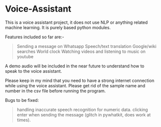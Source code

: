 # Voice-Assistant
This is a voice assistant project, it does not use NLP or anything related machine learning. 
It is purely based python modules.

Features included so far are:-
> Sending a message on Whatsapp
> Speech/text translation
> Google/wiki searches
> World clock
> Watching videos and listening to music on youtube
 
A demo audio will be included in the near future to understand how to speak to the voice assistant.
 
Please keep in my mind that you need to have a strong internet connection while using the voice assistant.
Please get rid of the sample name and number in the csv file before running the program.

Bugs to be fixed:
> handling inaccurate speech recognition for numeric data.
> clicking enter when sending the message (glitch in pywhatkit, does work at times).
